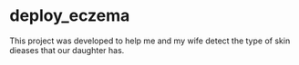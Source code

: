 # deploy_eczema
This project was developed to help me and my wife detect the type of skin dieases that our daughter has. 

